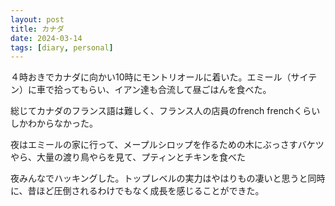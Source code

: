 ```yaml
---
layout: post
title: カナダ 
date: 2024-03-14
tags: [diary, personal]
---
```


４時おきでカナダに向かい10時にモントリオールに着いた。エミール（サイテン）に車で拾ってもらい、イアン達も合流して昼ごはんを食べた。

総じてカナダのフランス語は難しく、フランス人の店員のfrench frenchくらいしかわからなかった。

夜はエミールの家に行って、メープルシロップを作るための木にぶっさすバケツやら、大量の渡り鳥やらを見て、プティンとチキンを食べた

夜みんなでハッキングした。トップレベルの実力はやはりもの凄いと思うと同時に、昔ほど圧倒されるわけでもなく成長を感じることができた。
